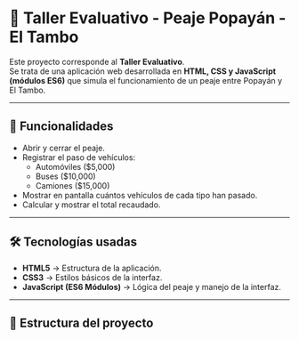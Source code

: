 # 🚦 Taller Evaluativo - Peaje Popayán - El Tambo

Este proyecto corresponde al **Taller Evaluativo**.  
Se trata de una aplicación web desarrollada en **HTML, CSS y JavaScript (módulos ES6)** que simula el funcionamiento de un peaje entre Popayán y El Tambo.

---

## 📌 Funcionalidades
- Abrir y cerrar el peaje.
- Registrar el paso de vehículos:
  - Automóviles ($5,000)
  - Buses ($10,000)
  - Camiones ($15,000)
- Mostrar en pantalla cuántos vehículos de cada tipo han pasado.
- Calcular y mostrar el total recaudado.

---

## 🛠️ Tecnologías usadas
- **HTML5** → Estructura de la aplicación.
- **CSS3** → Estilos básicos de la interfaz.
- **JavaScript (ES6 Módulos)** → Lógica del peaje y manejo de la interfaz.

---

## 📂 Estructura del proyecto
